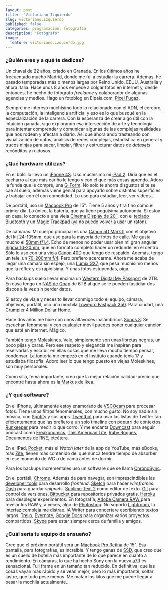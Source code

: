 ```yaml
---
layout: post
title:  "Victoriano Izquierdo"
slug: victoriano.izquierdo
published: false
categories: programación, fotografía
description: "Fotógrafo"
image:
  feature: victoriano.izquierdo.jpg
---
```


### ¿Quién eres y a qué te dedicas?

Un chaval de 22 años, criado en Granada. En los últimos años he frecuentado
mucho Madrid, donde me fui a estudiar la carrera. Además, he pasado temporadas
más o menos largas por Reino Unido, EEUU, Australia y ahora Italia. Hace unos 8
años empecé a colgar fotos en internet y, desde entonces, he hecho de fotógrafo
*freelance* y colaborador de algunas agencias y medios. Hago un fotoblog en
Elpais.com, [Pixel Fugaz][pixel-fugaz].

Siempre me interesó muchísimo todo lo relacionado con el ADN, el cerebro, la
computación, la inteligencia artificial y eso es lo que busqué en la
especialización de la carrera. Con la esperanza de crear algo útil con la
intuición ganada, sigo explorando esa intersección de arte y tecnología para
intentar comprender y comunicar algunas de las complejas realidades que nos
rodean y afectan a diario. Así que ahora ando trasteando con visualización de
datos, análisis de redes complejas, estadística en general y trucos ninjas para
sacar, limpiar, filtrar y estructurar datos de *datasets* recónditos y ruidosos.

[pixel-fugaz]: http://blogs.elpais.com/pixel-fugaz/

### ¿Qué hardware utilizas?

En el bolsillo llevo un [iPhone 4S][iphone-4s]. Uso muchísimo mi [iPad
2][ipad-2]. Diría que es el cacharro al que más cariño le tengo y con el que más
cosas aprendo. Adoro la funda que le compré, una [G-Form][g-form]. No solo te
ahorra disgustos si te se cae al suelo, además viene genial para apoyarlo sobre
distintas superficies y trabajar con él con comodidad. Lo uso para estudiar,
leer, ver vídeos…

De portátil, uso un [Macbook Pro][macbook-pro] de 15″. Tiene 5 años y tira fino
como el primer día. Lo único, la batería, que ya tiene poquísima autonomía. Si
estoy en casa, lo conecto a una vieja
[Cinema Display de 20″][cinema-display-20], con el
[teclado Bluetooth][apple-keyboard] y un [Magic Trackpad][magic-trackpad] (ya no
puedo volver a usar un ratón).

De cámaras. Mi cuerpo principal es una [Canon 5D Mark II][canon-5d-markii] con
el objetivo del kit [24-105mm][24-105mm], que uso para la mayoría de fotos de
calle. Me gusta mucho el [50mm f/1.4][50mm-1.4]. Echo de menos no poder usar
bien mi gran angular [Sigma 10-20mm][sigma-10-20mm], que en formato completo
hacer un redondel en el centro. Sólo lo uso con una vieja [Canon 40D][canon-40d]
que tengo de respaldo. Además, tengo un tele, un [70-200mm f/4][70-200mm]. Pero
prefiero acercarme. Ahora me acaba de llegar una cámara sin espejo, una [Lumix
GX7][lumix-gx7], que pesa muchísimo menos que la réflex y es rapidísima. Y unas
fotos estupendas, oiga.

Para backups suelo llevar encima un [Western Digital My Passport][wdmp] de 2TB.
En casa tengo un [NAS de Qnap][qnap-nas] de 6TB al que se le pueden fastidiar
dos discos a la vez sin perder datos.

Si estoy de viaje y necesito llevar conmigo todo el equipo, cámara, objetivos,
portátil, uso una mochila [Lowepro Fastpack 350][lowepro-fastpack-350]. Para
ciudad, una [Crumpler 4 Million Dollar Home][crumpler-4million].

Hace dos años me hice con unos altavoces inalámbricos [Sonos 3][sonos-3]. Se
escuchan fenomenal y con cualquier móvil puedes poner cualquier canción que esté
en internet. Mágico.

También tengo [Moleskines][moleskine]. Vale, simplemente son unas libretas
negras, un poco pijas y caras. Pero ese respeto y elegancia me inspiran para
reservarlas y escribir en ellas cosas que me lleva mucho tiempo pensar,
condensar. La tontería me empezó en el instituto cuando tenía 17 y estudiaba
filosofía. Adoro leer lo que tengo puesto en viejas Moleskines, son muy
personales.

Como silla, tema importante, creo que la mejor relación calidad-precio que
encontré hasta ahora es la [Markus][markus] de Ikea.

[iphone-4s]: http://www.apple.com/es/iphone/iphone-4s/specs.html
[ipad-2]: http://es.wikipedia.org/wiki/IPad_2
[g-form]: http://g-form.com/products/perimeter-10-tablet/
[macbook-pro]: http://www.apple.com/macbook-pro/
[cinema-display-20]: http://www.amazon.com/Apple-Cinema-20-inch-Flat-Panel-Display/dp/B0002ILKMW
[magic-trackpad]: http://www.apple.com/es/magictrackpad/
[apple-keyboard]: http://www.apple.com/es/keyboard/
[canon-5d-markii]: http://www.canon.es/For_Home/Product_Finder/Cameras/Digital_SLR/EOS_5D_Mark_II/
[24-105mm]: http://www.canon.es/For_Home/Product_Finder/Cameras/EF_Lenses/Standard_Zoom/EF_24-105mm_f4L_IS_USM/
[50mm-1.4]: http://www.canon.es/For_Home/Product_Finder/Cameras/EF_Lenses/Standard_and_Medium_Telephoto/EF_50mm_f1.4_USM/
[sigma-10-20mm]: http://www.sigma-photo.es/Objetivos/subgrupos.asp?idP=68
[canon-40d]: http://www.canon.es/For_Home/Product_Finder/Cameras/Digital_SLR/EOS_40D/
[70-200mm]: http://www.canon.es/For_Home/Product_Finder/Cameras/EF_Lenses/Telephoto_Zoom/EF_70-200mm_f4L_IS_USM/
[lumix-gx7]: http://www.panasonic.com/es/consumer/camaras-y-videocamaras-aprender/camaras-y-videocamaras/lumix-gx7-special-gallery.html
[wdmp]: http://www.wdc.com/sp/products/products.aspx?id=640
[qnap-nas]: http://www.qnap.com/es/index.php?lang=es&sn=413&c=295
[lowepro-fastpack-350]: http://www.lowepro.com/transit-backpack
[crumpler-4million]: http://www.crumpler.com/US/Camera-Bags/Camera-Bags/4-Million-Dollar-Home.html
[sonos-3]: http://www.sonos.com/shop/products/play3?lang=es-es&region=es
[moleskine]: http://www.moleskine.com/es/
[markus]: http://www.ikea.com/es/es/catalog/products/40103100/

### ¿Y qué software?

En el iPhone, últimamente estoy enamorado de [VSCOcam][vscocam] para procesar
fotos. Tiene unos filtros fenomenales, con mucho gusto. No soy nadie sin música,
con [Spotify][spotify] y sus apps. [Tweetbot][tweetbot] para usar las listas de
Twitter tan eficientemente que las prefiero a un solo timeline con popurrí de
contextos. [Runkeeper][runkeeper] para medir lo que corro. Y me encanta
[Downcast][downcast] para seguir podcast como
[Freakonomics][freakonomics-podcast],
[This American Life][this-american-life-podcast], [Ruby Rogues][ruby-rogues],
[Documentos de RNE][documentos-rne], etcétera.

En el iPad, [Pocket][pocket], más el *Watch later* de la app de YouTube, más
eBooks, más [Zite][zite], tienen más contenido del que nunca tendré tiempo de
absorber en ese momento de WC o de cama antes de dormir.

Para los backups incrementales uso un software que se llama
[ChronoSync][chronosync].

En el portátil, [Chrome][chrome]. Además de para navegar, son imprescindibles
las [developer tools][developer-tools] para desarrollo *frontend*.
[Sketch][sketch] para hacer *wireframes*. [Dash][dash] para guardar *snippets*.
[Sublime Text 2][sublime-text-2] como editor de texto. [Git][git] para control
de versiones, [Bitbucket][bitbucket] para repositorios privados gratis.
[Heroku][heroku] para desplegar experimentos. En fotografía, [Adobe Camera RAW
][adobe-camera-raw] para revelar los RAW y, a veces, algo de
[Photoshop][photoshop]. No soporto [Lightroom][lightroom], la interfaz compleja
me distrae. [iA Writer][ia-writer] para concertare escribiendo textos largos.
[Trello][trello], [Evernote][evernote], [Google Docs][google-docs] para
organizar varios proyectos compartidos. [Skype][skype] para estar siempre cerca
de familia y amigos.

[vscocam]: http://vsco.co/vscocam
[spotify]: https://www.spotify.com/es/
[tweetbot]: http://tapbots.com/software/tweetbot/
[runkeeper]: http://runkeeper.com/
[downcast]: http://www.downcastapp.com/
[freakonomics-podcast]: http://freakonomics.com/tag/freakonomics-podcast/
[this-american-life-podcast]: http://www.thisamericanlife.org/podcast
[ruby-rogues]: http://rubyrogues.com/
[documentos-rne]: http://www.rtve.es/alacarta/audios/documentos-rne/
[pocket]: http://getpocket.com/
[zite]: http://zite.com/
[chronosync]: http://www.econtechnologies.com/pages/cs/chrono_overview.html
[chrome]: https://www.google.com/intl/es/chrome/browser/
[developer-tools]: https://developers.google.com/chrome-developer-tools/
[sketch]: http://www.bohemiancoding.com/sketch/
[dash]: http://kapeli.com/dash
[sublime-text-2]: http://www.sublimetext.com/2
[git]: http://git-scm.com/
[bitbucket]: http://bitbucket.org
[heroku]: https://www.heroku.com/
[adobe-camera-raw]: http://www.adobe.com/products/photoshop/extend.html
[photoshop]: http://www.photoshop.com/
[lightroom]: http://www.adobe.com/products/photoshop-lightroom.html
[ia-writer]: http://www.iawriter.com/ipad/
[trello]: https://trello.com/
[evernote]: https://evernote.com/intl/es/
[google-docs]: http://docs.google.com
[skype]: http://www.skype.com/es/

### ¿Cuál sería tu equipo de ensueño?

Creo que el próximo portátil será un [Macbook Pro Retina][macbook-pro-retina] de
15". Esa pantalla, para fotografías, es increíble. Y tengo ganas de [SSD][ssd],
que creo que es un cuello de botella más importante de lo que parece en cuanto a
rendimiento. En cámaras, lo que ha hecho Sony con la nueva [a7R][a7r] es
sensacional. Full frame en un tamaño tan reducido. En definitiva, que las cosas
vayan más rápido y se vean mejor, pero lo más importante, soltar lastre, que
todo pese menos. Me matan los kilos que me puede llegar a pesar la mochila
actualmente…

[macbook-pro-retina]: http://www.apple.com/es/macbook-pro/features-retina/
[ssd]: http://es.wikipedia.org/wiki/Unidad_de_estado_s%C3%B3lido
[a7r]: http://store.sony.com/a7r-alpha-7r-interchangeable-lens-camera-zid27-ILCE7R/B/cat-27-catid-All-Alpha-NEX-Cameras